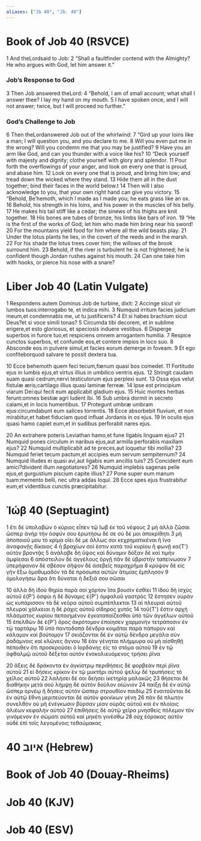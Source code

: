 ```yaml
---
aliases: ["Jb 40", "Jb. 40"]
---
```



# Book of Job 40 (RSVCE)

1 And theLordsaid to Job:
2 “Shall a faultfinder contend with the Almighty? He who argues with God, let him answer it.”
### Job’s Response to God
3 Then Job answered theLord:
4 “Behold, I am of small account; what shall I answer thee? I lay my hand on my mouth.
5 I have spoken once, and I will not answer; twice, but I will proceed no further.”
### God’s Challenge to Job
6 Then theLordanswered Job out of the whirlwind:
7 “Gird up your loins like a man; I will question you, and you declare to me.
8 Will you even put me in the wrong? Will you condemn me that you may be justified?
9 Have you an arm like God, and can you thunder with a voice like his?
10 “Deck yourself with majesty and dignity; clothe yourself with glory and splendor.
11 Pour forth the overflowings of your anger, and look on every one that is proud, and abase him.
12 Look on every one that is proud, and bring him low; and tread down the wicked where they stand.
13 Hide them all in the dust together; bind their faces in the world below.t
14 Then will I also acknowledge to you, that your own right hand can give you victory.
15 “Behold, Beʹhemoth, which I made as I made you; he eats grass like an ox.
16 Behold, his strength in his loins, and his power in the muscles of his belly.
17 He makes his tail stiff like a cedar; the sinews of his thighs are knit together.
18 His bones are tubes of bronze, his limbs like bars of iron.
19 “He is the first of the works of God; let him who made him bring near his sword!
20 For the mountains yield food for him where all the wild beasts play.
21 Under the lotus plants he lies, in the covert of the reeds and in the marsh.
22 For his shade the lotus trees cover him; the willows of the brook surround him.
23 Behold, if the river is turbulent he is not frightened; he is confident though Jordan rushes against his mouth.
24 Can one take him with hooks, or pierce his nose with a snare?


# Liber Job 40 (Latin Vulgate)

1 Respondens autem Dominus Job de turbine, dixit:
2 Accinge sicut vir lumbos tuos:interrogabo te, et indica mihi.
3 Numquid irritum facies judicium meum,et condemnabis me, ut tu justificeris?
4 Et si habes brachium sicut Deus?et si voce simili tonas?
5 Circumda tibi decorem, et in sublime erigere,et esto gloriosus, et speciosis induere vestibus.
6 Disperge superbos in furore tuo,et respiciens omnem arrogantem humilia.
7 Respice cunctos superbos, et confunde eos,et contere impios in loco suo.
8 Absconde eos in pulvere simul,et facies eorum demerge in foveam.
9 Et ego confiteborquod salvare te possit dextera tua.

10 Ecce behemoth quem feci tecum,fœnum quasi bos comedet.
11 Fortitudo ejus in lumbis ejus,et virtus illius in umbilico ventris ejus.
12 Stringit caudam suam quasi cedrum;nervi testiculorum ejus perplexi sunt.
13 Ossa ejus velut fistulæ æris;cartilago illius quasi laminæ ferreæ.
14 Ipse est principium viarum Dei:qui fecit eum applicabit gladium ejus.
15 Huic montes herbas ferunt:omnes bestiæ agri ludent ibi.
16 Sub umbra dormit in secreto calami,et in locis humentibus.
17 Protegunt umbræ umbram ejus:circumdabunt eum salices torrentis.
18 Ecce absorbebit fluvium, et non mirabitur,et habet fiduciam quod influat Jordanis in os ejus.
19 In oculis ejus quasi hamo capiet eum,et in sudibus perforabit nares ejus.

20 An extrahere poteris Leviathan hamo,et fune ligabis linguam ejus?
21 Numquid pones circulum in naribus ejus,aut armilla perforabis maxillam ejus?
22 Numquid multiplicabit ad te preces,aut loquetur tibi mollia?
23 Numquid feriet tecum pactum,et accipies eum servum sempiternum?
24 Numquid illudes ei quasi avi,aut ligabis eum ancillis tuis?
25 Concident eum amici?divident illum negotiatores?
26 Numquid implebis sagenas pelle ejus,et gurgustium piscium capite illius?
27 Pone super eum manum tuam:memento belli, nec ultra addas loqui.
28 Ecce spes ejus frustrabitur eum,et videntibus cunctis præcipitabitur.


# Ἰώβ 40 (Septuagint)

1 ἔτι δὲ ὑπολαβὼν ὁ κύριος εἶπεν τῷ Ιωβ ἐκ τοῦ νέφους
2 μή ἀλλὰ ζῶσαι ὥσπερ ἀνὴρ τὴν ὀσφύν σου ἐρωτήσω δέ σε σὺ δέ μοι ἀποκρίθητι
3 μὴ ἀποποιοῦ μου τὸ κρίμα οἴει δέ με ἄλλως σοι κεχρηματικέναι ἢ ἵνα ἀναφανῇς δίκαιος
4 ἦ βραχίων σοί ἐστιν κατὰ τοῦ κυρίου ἢ φωνῇ κα{T'} αὐτὸν βροντᾷς
5 ἀνάλαβε δὴ ὕψος καὶ δύναμιν δόξαν δὲ καὶ τιμὴν ἀμφίεσαι
6 ἀπόστειλον δὲ ἀγγέλους ὀργῇ πᾶν δὲ ὑβριστὴν ταπείνωσον
7 ὑπερήφανον δὲ σβέσον σῆψον δὲ ἀσεβεῖς παραχρῆμα
8 κρύψον δὲ εἰς γῆν ἔξω ὁμοθυμαδόν τὰ δὲ πρόσωπα αὐτῶν ἀτιμίας ἔμπλησον
9 ὁμολογήσω ἄρα ὅτι δύναται ἡ δεξιά σου σῶσαι

10 ἀλλὰ δὴ ἰδοὺ θηρία παρὰ σοί χόρτον ἴσα βουσὶν ἐσθίει
11 ἰδοὺ δὴ ἰσχὺς αὐτοῦ ἐ{P'} ὀσφύι ἡ δὲ δύναμις ἐ{P'} ὀμφαλοῦ γαστρός
12 ἔστησεν οὐρὰν ὡς κυπάρισσον τὰ δὲ νεῦρα αὐτοῦ συμπέπλεκται
13 αἱ πλευραὶ αὐτοῦ πλευραὶ χάλκειαι ἡ δὲ ῥάχις αὐτοῦ σίδηρος χυτός
14 τοῦ{T'} ἔστιν ἀρχὴ πλάσματος κυρίου πεποιημένον ἐγκαταπαίζεσθαι ὑπὸ τῶν ἀγγέλων αὐτοῦ
15 ἐπελθὼν δὲ ἐ{P'} ὄρος ἀκρότομον ἐποίησεν χαρμονὴν τετράποσιν ἐν τῷ ταρτάρῳ
16 ὑπὸ παντοδαπὰ δένδρα κοιμᾶται παρὰ πάπυρον καὶ κάλαμον καὶ βούτομον
17 σκιάζονται δὲ ἐν αὐτῷ δένδρα μεγάλα σὺν ῥαδάμνοις καὶ κλῶνες ἄγνου
18 ἐὰν γένηται πλήμμυρα οὐ μὴ αἰσθηθῇ πέποιθεν ὅτι προσκρούσει ὁ Ιορδάνης εἰς τὸ στόμα αὐτοῦ
19 ἐν τῷ ὀφθαλμῷ αὐτοῦ δέξεται αὐτόν ἐνσκολιευόμενος τρήσει ῥῖνα

20 ἄξεις δὲ δράκοντα ἐν ἀγκίστρῳ περιθήσεις δὲ φορβεὰν περὶ ῥῖνα αὐτοῦ
21 εἰ δήσεις κρίκον ἐν τῷ μυκτῆρι αὐτοῦ ψελίῳ δὲ τρυπήσεις τὸ χεῖλος αὐτοῦ
22 λαλήσει δέ σοι δεήσει ἱκετηρίᾳ μαλακῶς
23 θήσεται δὲ διαθήκην μετὰ σοῦ λήμψῃ δὲ αὐτὸν δοῦλον αἰώνιον
24 παίξῃ δὲ ἐν αὐτῷ ὥσπερ ὀρνέῳ ἢ δήσεις αὐτὸν ὥσπερ στρουθίον παιδίῳ
25 ἐνσιτοῦνται δὲ ἐν αὐτῷ ἔθνη μεριτεύονται δὲ αὐτὸν φοινίκων γένη
26 πᾶν δὲ πλωτὸν συνελθὸν οὐ μὴ ἐνέγκωσιν βύρσαν μίαν οὐρᾶς αὐτοῦ καὶ ἐν πλοίοις ἁλιέων κεφαλὴν αὐτοῦ
27 ἐπιθήσεις δὲ αὐτῷ χεῖρα μνησθεὶς πόλεμον τὸν γινόμενον ἐν σώματι αὐτοῦ καὶ μηκέτι γινέσθω
28 οὐχ ἑόρακας αὐτὸν οὐδὲ ἐπὶ τοῖς λεγομένοις τεθαύμακας


# 40 איוב (Hebrew)


# Book of Job 40 (Douay-Rheims)


# Job 40 (KJV)


# Job 40 (ESV)

